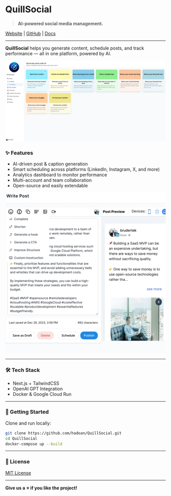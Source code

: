 # QuillSocial

> **AI-powered social media management.**

[Website](https://www.quillai.social) | [GitHub](https://github.com/hadoan/QuillSocial) | [Docs](https://docs.quillai.social)

---

**QuillSocial** helps you generate content, schedule posts, and track performance — all in one platform, powered by AI.

![Dashboard](./assets/dashboard.png)

### ✨ Features

- AI-driven post & caption generation
- Smart scheduling across platforms (LinkedIn, Instagram, X, and more)
- Analytics dashboard to monitor performance
- Multi-account and team collaboration
- Open-source and easily extendable

![Content Creation](./assets/content.webp)

---

### 🛠️ Tech Stack

- Next.js + TailwindCSS
- OpenAI GPT Integration
- Docker & Google Cloud Run

---

### 🚀 Getting Started

Clone and run locally:

```bash
git clone https://github.com/hadoan/QuillSocial.git
cd QuillSocial
docker-compose up --build
```

---

### 📄 License

[MIT License](LICENSE)

---

**Give us a ⭐ if you like the project!**
